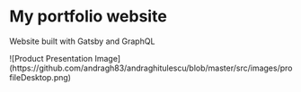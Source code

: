 # My portfolio website
<p>Website built with Gatsby and GraphQL</p>
![Product Presentation Image](https://github.com/andragh83/andraghitulescu/blob/master/src/images/profileDesktop.png)


